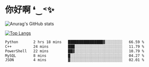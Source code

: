 # 你好啊 ❛‿˂✨

![Anurag's GitHub stats](https://github-readme-stats.vercel.app/api?username=ZombieFly&count_private=true&show_icons=true)

[![Top Langs](https://github-readme-stats.vercel.app/api/top-langs/?username=ZombieFly&layout=compact&count_private=true&hide=Ruby,makefile)](https://github.com/anuraghazra/github-readme-stats)

<!--START_SECTION:waka-->

```txt
Python       2 hrs 18 mins   ████████████████▓░░░░░░░░   66.59 %
C++          24 mins         ███░░░░░░░░░░░░░░░░░░░░░░   11.79 %
PowerShell   22 mins         ██▓░░░░░░░░░░░░░░░░░░░░░░   10.79 %
MySQL        8 mins          █░░░░░░░░░░░░░░░░░░░░░░░░   04.27 %
JSON         4 mins          ▓░░░░░░░░░░░░░░░░░░░░░░░░   02.01 %
```

<!--END_SECTION:waka-->
